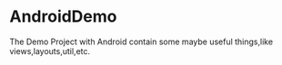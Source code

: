 # AndroidDemo

The Demo Project with Android contain some maybe useful things,like views,layouts,util,etc.
